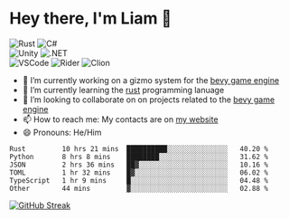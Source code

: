# Hey there, I'm Liam 👋

![Rust](https://img.shields.io/badge/rust-e53717.svg?style=for-the-badge&logo=rust&logoColor=white)
![C#](https://img.shields.io/badge/c%23-9a4993.svg?style=for-the-badge&logo=c-sharp&logoColor=white)
<br>
![Unity](https://img.shields.io/badge/unity-%23239120.svg?style=for-the-badge&logo=unity&logoColor=white)
![.NET](https://img.shields.io/badge/.NET-512BD4?style=for-the-badge&logo=dotnet&logoColor=white)
<br>
![VSCode](https://img.shields.io/badge/VSCode-0078D4?style=for-the-badge&logo=visual%20studio%20code&logoColor=white)
![Rider](https://img.shields.io/badge/Rider-da4643?style=for-the-badge&logo=Rider&logoColor=white)
![Clion](https://img.shields.io/badge/CLion-22d88f?style=for-the-badge&logo=clion&logoColor=white)

- 🔨 I’m currently working on a gizmo system for the [bevy game engine](https://bevyengine.org/)
- 🌱 I’m currently learning the [rust](https://www.rust-lang.org/) programming lanuage
- 👯 I’m looking to collaborate on on projects related to the [bevy game engine](https://bevyengine.org/)
- 📫 How to reach me: My contacts are on [my website](https://liamg.codes/#contact)
- 😄 Pronouns: He/Him

<!--START_SECTION:waka-->

```text
Rust         10 hrs 21 mins  ██████████░░░░░░░░░░░░░░░   40.20 %
Python       8 hrs 8 mins    ████████░░░░░░░░░░░░░░░░░   31.62 %
JSON         2 hrs 36 mins   ██▓░░░░░░░░░░░░░░░░░░░░░░   10.16 %
TOML         1 hr 32 mins    █▓░░░░░░░░░░░░░░░░░░░░░░░   06.02 %
TypeScript   1 hr 9 mins     █░░░░░░░░░░░░░░░░░░░░░░░░   04.48 %
Other        44 mins         ▓░░░░░░░░░░░░░░░░░░░░░░░░   02.88 %
```

<!--END_SECTION:waka-->

[![GitHub Streak](http://github-readme-streak-stats.herokuapp.com?user=LiamGallagher737&theme=github-dark&hide_border=true&background=161B22)](https://git.io/streak-stats)
<!---
http://github-readme-streak-stats.herokuapp.com/demo/?user=LiamGallagher737&theme=github-dark&hide_border=true&date_format=&locale=en&properties=border&background=%23161B22
-->

<!---
Steam logo for later use
![Steam](https://img.shields.io/badge/Steam-144b7e?style=for-the-badge&logo=steam&logoColor=white)
-->
